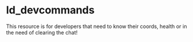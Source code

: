 # ld_devcommands
This resource is for developers that need to know their coords, health or in the need of clearing the chat!
